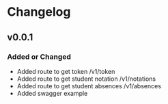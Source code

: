 # Changelog

## v0.0.1

### Added or Changed

- Added route to get token /v1/token
- Added route to get student notation /v1/notations
- Added route to get student absences /v1/absences
- Added swagger example
